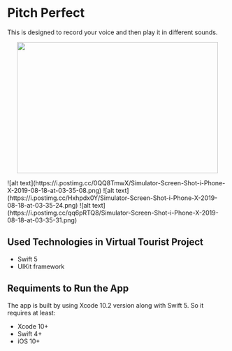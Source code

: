 # Pitch Perfect

This is designed to record your voice and then play it in different sounds. 

<p align="center">
  <img width="460" height="300" src="http://www.fillmurray.com/460/300">
</p>
![alt text](https://i.postimg.cc/0QQ8TmwX/Simulator-Screen-Shot-i-Phone-X-2019-08-18-at-03-35-08.png)
![alt text](https://i.postimg.cc/Hxhpdx0Y/Simulator-Screen-Shot-i-Phone-X-2019-08-18-at-03-35-24.png)
![alt text](https://i.postimg.cc/qq6pRTQ8/Simulator-Screen-Shot-i-Phone-X-2019-08-18-at-03-35-31.png)

## Used Technologies in Virtual Tourist Project
* Swift 5
* UIKit framework

## Requiments to Run the App
The app is built by using Xcode 10.2 version along with Swift 5. So it requires at least:

* Xcode 10+
* Swift 4+
* iOS 10+
